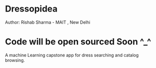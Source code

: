 # Dressopidea
Author: Rishab Sharma - MAIT , New Delhi

# Code will be open sourced Soon ^_^

A machine Learning capstone app for dress searching and catalog browsing.
